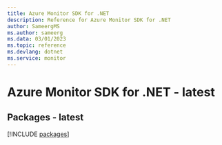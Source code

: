 ```yaml
---
title: Azure Monitor SDK for .NET
description: Reference for Azure Monitor SDK for .NET
author: SameergMS
ms.author: sameerg
ms.data: 03/01/2023
ms.topic: reference
ms.devlang: dotnet
ms.service: monitor
---
```

# Azure Monitor SDK for .NET - latest
## Packages - latest
[!INCLUDE [packages](monitor-index.md)]
